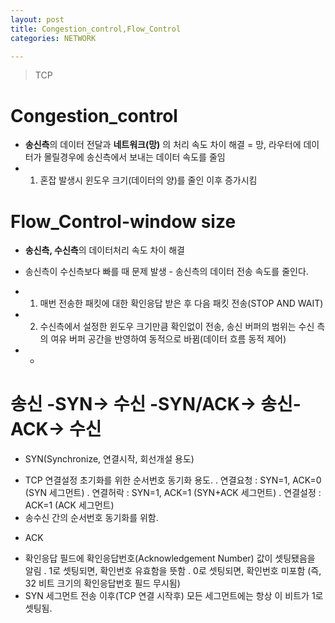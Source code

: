 ```yaml
---
layout: post
title: Congestion_control,Flow_Control
categories: NETWORK

---
```

> TCP

# Congestion_control
- **송신측**의 데이터 전달과 **네트워크(망)** 의 처리 속도 차이 해결 = 망, 라우터에 데이터가 몰릴경우에 송신측에서 보내는 데이터 속도를 줄임
- 1) 혼잡 발생시 윈도우 크기(데이터의 양)를 줄인 이후 증가시킴

# Flow_Control-window size 
- **송신측, 수신측**의 데이터처리 속도 차이 해결 
- 송신측이 수신측보다 빠를 때 문제 발생 - 송신측의 데이터 전송 속도를 줄인다.
- 1) 매번 전송한 패킷에 대한 확인응답 받은 후 다음 패킷 전송(STOP AND WAIT)
- 2) 수신측에서 설정한 윈도우 크기만큼 확인없이 전송, 송신 버퍼의 범위는 수신 측의 여유 버퍼 공간을 반영하여 동적으로 바뀜(데이터 흐름 동적 제어)

- - 
# 송신 -SYN-> 수신 -SYN/ACK-> 송신-ACK-> 수신

* SYN(Synchronize, 연결시작, 회선개설 용도)
- TCP 연결설정 초기화를 위한 순서번호 동기화 용도.
. 연결요청  : SYN=1, ACK=0   (SYN 세그먼트)
. 연결허락  : SYN=1, ACK=1   (SYN+ACK 세그먼트)
. 연결설정  : ACK=1              (ACK 세그먼트)
- 송수신 간의 순서번호 동기화를 위함.

* ACK
- 확인응답 필드에 확인응답번호(Acknowledgement Number) 값이 셋팅됐음을 알림
. 1로 셋팅되면, 확인번호 유효함을 뜻함
. 0로 셋팅되면, 확인번호 미포함 (즉, 32 비트 크기의 확인응답번호 필드 무시됨)
- SYN 세그먼트 전송 이후(TCP 연결 시작후) 모든 세그먼트에는 항상 이 비트가 1로 셋팅됨.
